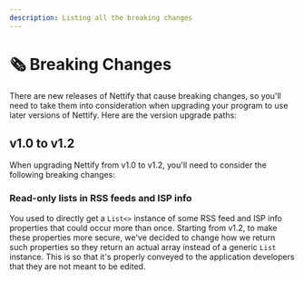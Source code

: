 ```yaml
---
description: Listing all the breaking changes
---
```


# 🗞️ Breaking Changes

There are new releases of Nettify that cause breaking changes, so you'll need to take them into consideration when upgrading your program to use later versions of Nettify. Here are the version upgrade paths:

## v1.0 to v1.2

When upgrading Nettify from v1.0 to v1.2, you'll need to consider the following breaking changes:

### Read-only lists in RSS feeds and ISP info

You used to directly get a `List<>` instance of some RSS feed and ISP info properties that could occur more than once. Starting from v1.2, to make these properties more secure, we've decided to change how we return such properties so they return an actual array instead of a generic `List` instance. This is so that it's properly conveyed to the application developers that they are not meant to be edited.
